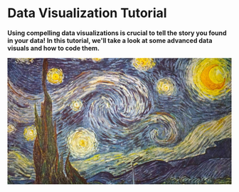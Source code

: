 
# Data Visualization Tutorial


**Using compelling data visualizations is crucial to tell the story you found in your data! In this tutorial, we'll take a look at some advanced data visuals and how to code them.**

![](Pics/Painting-titled-The-Starry-Night-by-Vincent-van-Gogh.jpg)
